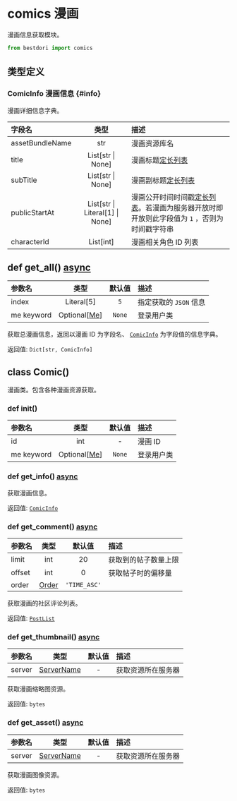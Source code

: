 # comics 漫画

漫画信息获取模块。

```python
from bestdori import comics
```

## 类型定义

### ComicInfo 漫画信息 {#info}

漫画详细信息字典。

| 字段名 | 类型 | 描述 |
|:------|:----:|:-----|
| assetBundleName | str | 漫画资源库名 |
| title | List[str \| None] | 漫画标题[定长列表](/typing/#fixed-list) |
| subTitle | List[str \| None] | 漫画副标题[定长列表](/typing/#fixed-list) |
| publicStartAt | List[str \| Literal[1] \| None] | 漫画公开时间时间戳[定长列表](/typing/#fixed-list)。若漫画为服务器开放时即开放则此字段值为 `1` ，否则为时间戳字符串 |
| characterId | List[int] | 漫画相关角色 ID 列表 |

## def get_all() <Badge type="tip">[async](/fast-start/#async-sync)</Badge>

| 参数名 | 类型 | 默认值 | 描述 |
|:------|:----:|:-----:|:-----|
| index | Literal[5] | `5` | 指定获取的 `JSON` 信息 |
| me <Badge type="info">keyword</Badge> | Optional[[Me](./user/#me)] | `None` | 登录用户类 |

获取总漫画信息，返回以漫画 ID 为字段名、 [`ComicInfo`](./comics/#info) 为字段值的信息字典。

<Badge type="info">返回值:</Badge> `Dict[str, ComicInfo]`

## class Comic()

漫画类。包含各种漫画资源获取。

### def __init__()

| 参数名 | 类型 | 默认值 | 描述 |
|:------|:----:|:-----:|:-----|
| id | int | - | 漫画 ID |
| me <Badge type="info">keyword</Badge> | Optional[[Me](./user/#me)] | `None` | 登录用户类 |

### def get_info() <Badge type="tip">[async](/fast-start/#async-sync)</Badge>

获取漫画信息。

<Badge type="info">返回值:</Badge> [`ComicInfo`](./comics/#info)

### def get_comment() <Badge type="tip">[async](/fast-start/#async-sync)</Badge>

| 参数名 | 类型 | 默认值 | 描述 |
|:------|:----:|:-----:|:-----|
| limit | int | 20 | 获取到的帖子数量上限 |
| offset | int | 0 | 获取帖子时的偏移量 |
| order | [Order](/typing/#order) | `'TIME_ASC'` |

获取漫画的社区评论列表。

<Badge type="info">返回值:</Badge> [`PostList`](./post/#list)

### def get_thumbnail() <Badge type="tip">[async](/fast-start/#async-sync)</Badge>

| 参数名 | 类型 | 默认值 | 描述 |
|:------|:----:|:-----:|:-----|
| server | [ServerName](/typing/#server-name) | - | 获取资源所在服务器 |

获取漫画缩略图资源。

<Badge type="info">返回值:</Badge> `bytes`

### def get_asset() <Badge type="tip">[async](/fast-start/#async-sync)</Badge>

| 参数名 | 类型 | 默认值 | 描述 |
|:------|:----:|:-----:|:-----|
| server | [ServerName](/typing/#server-name) | - | 获取资源所在服务器 |

获取漫画图像资源。

<Badge type="info">返回值:</Badge> `bytes`
